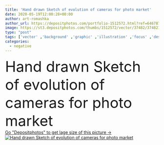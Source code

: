 ```yaml
---
title: 'Hand drawn Sketch of evolution of cameras for photo market'
date: 2020-05-19T12:00:28+00:00
author: art-romashka
author_url: https://depositphotos.com/portfolio-1512572.html?ref=64678756
image: https://st3.depositphotos.com/thumbs/1512572/vector/37482/374821950/api_thumb_450.jpg?forcejpeg=true
type: "post"
tags: ['vector' ,'background' ,'graphic' ,'illustration' ,'focus' ,'design' ,'photography' ,'glass' ,'business' ,'equipment' ,'sign' ,'label' ,'art' ,'texture' ,'technology' ,'style' ,'old' ,'photo' ,'Photograph' ,'retro' ,'vintage' ,'hand' ,'classic' ,'ink' ,'symbol' ,'concept' ,'draw' ,'digital' ,'professional' ,'photographic' ,'drawing' ,'camera' ,'lens' ,'photographer' ,'trendy' ,'collection' ,'negative' ,'35mm' ,'film' ,'sketch' ,'flash' ,'positive' ,'poster' ,'logo' ,'Sketching' ,'dslr' ,'Slr' ,'hipster' ]
categories: 
  - negative
---
```

<div aling="center">
            <font size="60"> Hand drawn Sketch of evolution of cameras for photo market</font>   
</div>
<div>
    <a href='https://st3.depositphotos.com/thumbs/1512572/vector/37482/374821950/api_thumb_450.jpg?forcejpeg=true?ref=64678756' target=_blank > Go "Depositphotos" to get lage size of this picture ->
        <img href='https://st3.depositphotos.com/thumbs/1512572/vector/37482/374821950/api_thumb_450.jpg?forcejpeg=true?ref=64678756' src='https://st3.depositphotos.com/1512572/37482/v/950/depositphotos_374821950-stock-illustration-hand-drawn-sketch-evolution-cameras.jpg?forcejpeg=true' alt='Hand drawn Sketch of evolution of cameras for photo market' >
    </a>
</div>
